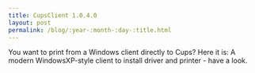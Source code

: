 ```yaml
---
title: CupsClient 1.0.4.0
layout: post
permalink: /blog/:year-:month-:day-:title.html
---
```


You want to print from a Windows client directly to Cups? Here it is: A modern WindowsXP-style client to install driver and printer - have a look.
